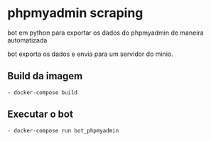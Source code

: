 # phpmyadmin scraping
bot em  python para exportar os dados do phpmyadmin de 
maneira automatizada

bot exporta os dados e envia para um servidor do minio.

## Build da imagem
	- docker-compose build

## Executar o bot
	- docker-compose run bot_phpmyadmin
